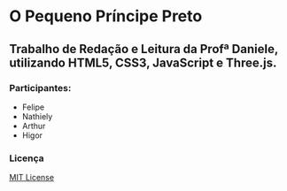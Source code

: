 # O Pequeno Príncipe Preto

## Trabalho de Redação e Leitura da Profª Daniele, utilizando HTML5, CSS3, JavaScript e Three.js.
### Participantes:
<ul>
  <li>Felipe</li>
  <li>Nathiely</li>
  <li>Arthur</li>
  <li>Higor</li>
</ul>

### Licença
<a href="LICENSE">MIT License</a>
